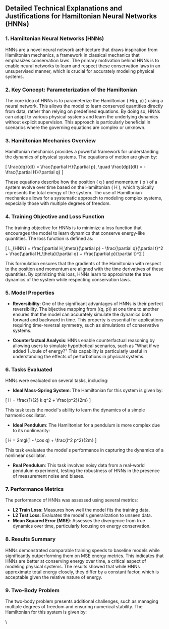 ## Detailed Technical Explanations and Justifications for Hamiltonian Neural Networks (HNNs)

### 1. **Hamiltonian Neural Networks (HNNs)**

HNNs are a novel neural network architecture that draws inspiration from Hamiltonian mechanics, a framework in classical mechanics that emphasizes conservation laws. The primary motivation behind HNNs is to enable neural networks to learn and respect these conservation laws in an unsupervised manner, which is crucial for accurately modeling physical systems.

### 2. **Key Concept: Parameterization of the Hamiltonian**

The core idea of HNNs is to parameterize the Hamiltonian \( H(q, p) \) using a neural network. This allows the model to learn conserved quantities directly from data, rather than relying on predefined equations. By doing so, HNNs can adapt to various physical systems and learn the underlying dynamics without explicit supervision. This approach is particularly beneficial in scenarios where the governing equations are complex or unknown.

### 3. **Hamiltonian Mechanics Overview**

Hamiltonian mechanics provides a powerful framework for understanding the dynamics of physical systems. The equations of motion are given by:

\[
\frac{dq}{dt} = \frac{\partial H}{\partial p}, \quad \frac{dp}{dt} = -\frac{\partial H}{\partial q}
\]

These equations describe how the position \( q \) and momentum \( p \) of a system evolve over time based on the Hamiltonian \( H \), which typically represents the total energy of the system. The use of Hamiltonian mechanics allows for a systematic approach to modeling complex systems, especially those with multiple degrees of freedom.

### 4. **Training Objective and Loss Function**

The training objective for HNNs is to minimize a loss function that encourages the model to learn dynamics that conserve energy-like quantities. The loss function is defined as:

\[
L_{HNN} = \frac{\partial H_\theta}{\partial p} - \frac{\partial q}{\partial t}^2 + \frac{\partial H_\theta}{\partial q} + \frac{\partial p}{\partial t}^2
\]

This formulation ensures that the gradients of the Hamiltonian with respect to the position and momentum are aligned with the time derivatives of these quantities. By optimizing this loss, HNNs learn to approximate the true dynamics of the system while respecting conservation laws.

### 5. **Model Properties**

- **Reversibility**: One of the significant advantages of HNNs is their perfect reversibility. The bijective mapping from \((q, p)\) at one time to another ensures that the model can accurately simulate the dynamics both forward and backward in time. This property is essential for applications requiring time-reversal symmetry, such as simulations of conservative systems.

- **Counterfactual Analysis**: HNNs enable counterfactual reasoning by allowing users to simulate hypothetical scenarios, such as "What if we added 1 Joule of energy?" This capability is particularly useful in understanding the effects of perturbations in physical systems.

### 6. **Tasks Evaluated**

HNNs were evaluated on several tasks, including:

- **Ideal Mass-Spring System**: The Hamiltonian for this system is given by:

\[
H = \frac{1}{2} k q^2 + \frac{p^2}{2m}
\]

This task tests the model's ability to learn the dynamics of a simple harmonic oscillator.

- **Ideal Pendulum**: The Hamiltonian for a pendulum is more complex due to its nonlinearity:

\[
H = 2mgl(1 - \cos q) + \frac{l^2 p^2}{2m}
\]

This task evaluates the model's performance in capturing the dynamics of a nonlinear oscillator.

- **Real Pendulum**: This task involves noisy data from a real-world pendulum experiment, testing the robustness of HNNs in the presence of measurement noise and biases.

### 7. **Performance Metrics**

The performance of HNNs was assessed using several metrics:

- **L2 Train Loss**: Measures how well the model fits the training data.
- **L2 Test Loss**: Evaluates the model's generalization to unseen data.
- **Mean Squared Error (MSE)**: Assesses the divergence from true dynamics over time, particularly focusing on energy conservation.

### 8. **Results Summary**

HNNs demonstrated comparable training speeds to baseline models while significantly outperforming them on MSE energy metrics. This indicates that HNNs are better at conserving energy over time, a critical aspect of modeling physical systems. The results showed that while HNNs approximate total energy closely, they differ by a constant factor, which is acceptable given the relative nature of energy.

### 9. **Two-Body Problem**

The two-body problem presents additional challenges, such as managing multiple degrees of freedom and ensuring numerical stability. The Hamiltonian for this system is given by:

\